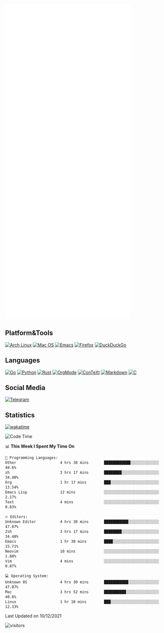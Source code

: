 ![Metrics](https://github.com/SteamedFish/SteamedFish/blob/master/github-metrics.svg)

## Platform&Tools

[![Arch Linux](https://img.shields.io/badge/ArchLinux-1793D1?logo=arch-linux&logoColor=fff&style=flat-square)](https://archlinux.org/)
[![Mac OS](https://img.shields.io/badge/MacOS-000000?style=flat-square&logo=macos&logoColor=F0F0F0)](https://www.apple.com/macos/)
[![Emacs](https://img.shields.io/badge/Emacs-%237F5AB6.svg?&style=flat-square&logo=gnu-emacs&logoColor=white)](https://www.gnu.org/software/emacs/)
[![Firefox](https://img.shields.io/badge/Firefox-FF7139?style=flat-square&logo=Firefox-Browser&logoColor=white)](https://firefox.com/)
[![DuckDuckGo](https://img.shields.io/badge/DuckDuckGo-DE5833?style=flat-square&logo=DuckDuckGo&logoColor=white)](https://duckduckgo.com/)

## Languages

[![Go](https://img.shields.io/badge/Golang-%2300ADD8.svg?style=flat-square&logo=go&logoColor=white)](https://golang.org/)
[![Python](https://img.shields.io/badge/Python-3670A0?style=flat-square&logo=python&logoColor=ffdd54)](https://www.python.org/)
[![Rust](https://img.shields.io/badge/Rust-%23000000.svg?style=flat-square&logo=rust&logoColor=white)](https://www.rust-lang.org/)
[![OrgMode](https://img.shields.io/badge/OrgMode-%23000000.svg?style=flat-square&logo=org&logoColor=white)](https://orgmode.org/)
[![ConTeXt](https://img.shields.io/badge/ConTeXt-%23008080.svg?style=flat-square&logo=latex&logoColor=white)](https://contextgarden.net/)
[![Markdown](https://img.shields.io/badge/MarkDown-%23000000.svg?style=flat-square&logo=markdown&logoColor=white)](https://daringfireball.net/projects/markdown/)
[![C](https://img.shields.io/badge/C-%2300599C.svg?style=flat-square&logo=c&logoColor=white)](https://www.iso.org/standard/74528.html)

## Social Media

[![Telegram](https://img.shields.io/badge/SteamedFish-2CA5E0?style=social&logo=telegram&logoColor=white)](https://t.me/SteamedFish)

## Statistics
[![wakatime](https://wakatime.com/badge/user/168280d6-fcf2-4b4f-ad3a-dc4612f35b38.svg)](https://wakatime.com/@168280d6-fcf2-4b4f-ad3a-dc4612f35b38)

<!--START_SECTION:waka-->
![Code Time](http://img.shields.io/badge/Code%20Time-1%2C505%20hrs%204%20mins-blue)

📊 **This Week I Spent My Time On** 

```text
💬 Programming Languages: 
Other                    4 hrs 38 mins       ████████████░░░░░░░░░░░░░   48.6% 
sh                       3 hrs 17 mins       ████████░░░░░░░░░░░░░░░░░   34.48% 
Org                      1 hr 17 mins        ███░░░░░░░░░░░░░░░░░░░░░░   13.54% 
Emacs Lisp               12 mins             ░░░░░░░░░░░░░░░░░░░░░░░░░   2.17% 
Text                     4 mins              ░░░░░░░░░░░░░░░░░░░░░░░░░   0.83%

🔥 Editors: 
Unknown Editor           4 hrs 30 mins       ███████████░░░░░░░░░░░░░░   47.07% 
Zsh                      3 hrs 17 mins       ████████░░░░░░░░░░░░░░░░░   34.48% 
Emacs                    1 hr 30 mins        ████░░░░░░░░░░░░░░░░░░░░░   15.71% 
Neovim                   10 mins             ░░░░░░░░░░░░░░░░░░░░░░░░░   1.88% 
Vim                      4 mins              ░░░░░░░░░░░░░░░░░░░░░░░░░   0.87%

💻 Operating System: 
Unknown OS               4 hrs 30 mins       ███████████░░░░░░░░░░░░░░   47.07% 
Mac                      3 hrs 52 mins       ██████████░░░░░░░░░░░░░░░   40.6% 
Linux                    1 hr 10 mins        ███░░░░░░░░░░░░░░░░░░░░░░   12.33%

```


 Last Updated on 10/12/2021
<!--END_SECTION:waka-->

![visitors](https://visitor-badge.laobi.icu/badge?page_id=SteamedFish.SteamedFish)
